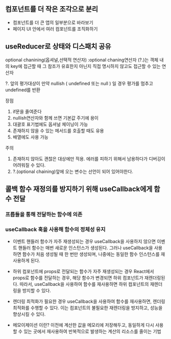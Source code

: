 ## 컴포넌트를 더 작은 조각으로 분리

- 컴포넌트를 더 큰 앱의 일부분으로 바라보기
- 페이지 UI 안에서 여러 컴포넌트를 조직화하기

## useReducer로 상태와 디스패치 공유

optional chanining(옵셔널,선택적 연산자)
:optional chaning연산자 (?.)는 객체 내의 key에 접근할 때 그 참조가 유효한지 아닌지 직접 명시하지 않고도 접근할 수 있는 연산자

?. 앞의 평가대상이 만약 nullish ( undefined 또는 null ) 일 경우 평가를 멈추고 undefined를 반환

장점 
1. if문을 줄여준다 
2. nullish연산자와 함께 쓰면 기본값 주기에 용이
3. 대괄호 표기법에도 옵셔널 체이닝이 가능
4. 존재하지 않을 수 있는 메서드를 호출할 때도 유용
5. 배열에도 사용 가능

주의
1. 존재하지 않아도 괜찮은 대상에만 적용.
 에러를 피하기 위해서 남용하다가 디버깅이 어려워질 수 있다.
 2.  ?.(optional chaining)앞에 오는 변수는 선언이 되어 있어야한다.

 ## 콜백 함수 재정의를 방지하기 위해 useCallback에게 함수  전달

 ### 프롭들을 통해 전달하는 함수에 의존
 ### useCallback 훅을 사용해 함수의 정체성 유지

- 이벤트 핸들러 함수가 자주 재생성되는 경우
useCallback을 사용하지 않으면 이벤트 핸들러 함수는 매번 새로운 인스턴스가 생성된다. 그러나 useCallback을 사용하면 함수가 처음 생성될 때 한 번만 생성되며, 나중에는 동일한 함수 인스턴스를 재사용하게 된다.
- 하위 컴포넌트에 props로 전달되는 함수가 자주 재생성되는 경우
React에서 props로 함수를 전달하는 경우, 해당 함수가 변경되면 하위 컴포넌트가 재렌더링된다. 따라서, useCallback을 사용하여 함수를 재사용하면 하위 컴포넌트의 재렌더링을 방지할 수 있다.
- 렌더링 최적화가 필요한 경우
useCallback을 사용하여 함수를 재사용하면, 렌더링 최적화를 수행할 수 있다. 이는 컴포넌트의 불필요한 재렌더링을 방지하고, 성능을 향상시킬 수 있다.

- 메모이제이션 이란?
이전에 계산한 값을 메모리에 저장해두고, 동일하게 다시 사용할 수 있는 곳에서 재사용하여 반복적으로 발생하는 계산의 리소스를 줄이는 기법